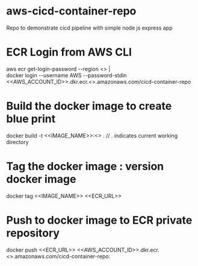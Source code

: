 # aws-cicd-container-repo

Repo to demonstrate cicd pipeline with simple node js express app

# ECR Login from AWS CLI

aws ecr get-login-password --region <<REGION>> | \
docker login --username AWS --password-stdin <<AWS_ACCOUNT_ID>>.dkr.ecr.<<REGION>>.amazonaws.com/cicd-container-repo

# Build the docker image to create blue print

docker build -t <<IMAGE_NAME>>:<<TAG>> . // . indicates current working directory

# Tag the docker image : version docker image

docker tag <<IMAGE_NAME>> <<ECR_URL>>

# Push to docker image to ECR private repository

docker push <<ECR_URL>> <<AWS_ACCOUNT_ID>>.dkr.ecr.<<REGION>>.amazonaws.com/cicd-container-repo:<TAG>

